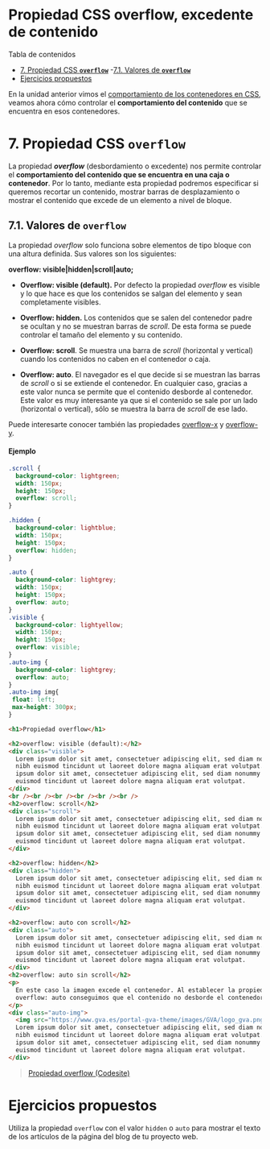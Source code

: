 # **Propiedad CSS overflow, excedente de contenido**

Tabla de contenidos
- [7. Propiedad CSS **`overflow`**](#7-Propiedad-CSS-overflow)
  -[7.1. Valores de **`overflow`**](#71-Valores-de-overflow)
- [Ejercicios propuestos](#Ejercicios-propuestos)

En la unidad anterior vimos el [comportamiento de los contenedores en CSS](https://github.com/Sergio-Rey-Personal/DIW/blob/master/UD04_CSS3_Avanzado_y_Preprocesadores_CSS3/UD04_06_TransformacionesCSS.md), veamos ahora cómo controlar el **comportamiento del contenido** que se encuentra en esos contenedores.

# 7. Propiedad CSS **`overflow`**

La propiedad ***overflow*** (desbordamiento o excedente) nos permite controlar el **comportamiento del contenido que se encuentra en una caja o contenedor**. Por lo tanto, mediante esta propiedad podremos especificar si queremos recortar un contenido, mostrar barras de desplazamiento o mostrar el contenido que excede de un elemento a nivel de bloque.

## 7.1. Valores de **`overflow`**

La propiedad *overflow* solo funciona sobre elementos de tipo bloque con una altura definida. Sus valores son los siguientes:

**overflow: visible|hidden|scroll|auto;**

-   **Overflow: visible (default).** Por defecto la propiedad *overflow* es visible y lo que hace es que los contenidos se salgan del elemento y sean completamente visibles.

-   **Overflow: hidden.** Los contenidos que se salen del contenedor padre se ocultan y no se muestran barras de *scroll*. De esta forma se puede controlar el tamaño del elemento y su contenido.

-   **Overflow: scroll**. Se muestra una barra de *scroll* (horizontal y vertical) cuando los contenidos no caben en el contenedor o caja.

-   **Overflow: auto**. El navegador es el que decide si se muestran las barras de *scroll* o si se extiende el contenedor. En cualquier caso, gracias a este valor nunca se permite que el contenido desborde al contenedor. Este valor es muy interesante ya que si el contenido se sale por un lado (horizontal o vertical), sólo se muestra la barra de *scroll* de ese lado.

Puede interesarte conocer también las propiedades [overflow-x](https://developer.mozilla.org/es/docs/Web/CSS/overflow-x) y [overflow-y](https://developer.mozilla.org/en-US/docs/Web/CSS/overflow-y).

#### Ejemplo

```css
.scroll {
  background-color: lightgreen;
  width: 150px;
  height: 150px;
  overflow: scroll;
}

.hidden {
  background-color: lightblue;
  width: 150px;
  height: 150px;
  overflow: hidden;
}

.auto {
  background-color: lightgrey;
  width: 150px;
  height: 150px;
  overflow: auto;
}
.visible {
  background-color: lightyellow;
  width: 150px;
  height: 150px;
  overflow: visible;
}
.auto-img {
  background-color: lightgrey;
  overflow: auto;
}
.auto-img img{
 float: left;
 max-height: 300px;
}
```

```html
<h1>Propiedad overflow</h1>

<h2>overflow: visible (default):</h2>
<div class="visible">
  Lorem ipsum dolor sit amet, consectetuer adipiscing elit, sed diam nonummy
  nibh euismod tincidunt ut laoreet dolore magna aliquam erat volutpat. Lorem
  ipsum dolor sit amet, consectetuer adipiscing elit, sed diam nonummy nibh
  euismod tincidunt ut laoreet dolore magna aliquam erat volutpat.
</div>
<br /><br /><br /><br /><br /><br />
<h2>overflow: scroll</h2>
<div class="scroll">
  Lorem ipsum dolor sit amet, consectetuer adipiscing elit, sed diam nonummy
  nibh euismod tincidunt ut laoreet dolore magna aliquam erat volutpat. Lorem
  ipsum dolor sit amet, consectetuer adipiscing elit, sed diam nonummy nibh
  euismod tincidunt ut laoreet dolore magna aliquam erat volutpat.
</div>

<h2>overflow: hidden</h2>
<div class="hidden">
  Lorem ipsum dolor sit amet, consectetuer adipiscing elit, sed diam nonummy
  nibh euismod tincidunt ut laoreet dolore magna aliquam erat volutpat. Lorem
  ipsum dolor sit amet, consectetuer adipiscing elit, sed diam nonummy nibh
  euismod tincidunt ut laoreet dolore magna aliquam erat volutpat.
</div>

<h2>overflow: auto con scroll</h2>
<div class="auto">
  Lorem ipsum dolor sit amet, consectetuer adipiscing elit, sed diam nonummy
  nibh euismod tincidunt ut laoreet dolore magna aliquam erat volutpat. Lorem
  ipsum dolor sit amet, consectetuer adipiscing elit, sed diam nonummy nibh
  euismod tincidunt ut laoreet dolore magna aliquam erat volutpat.
</div>
<h2>overflow: auto sin scroll</h2>
<p>
  En este caso la imagen excede el contenedor. Al establecer la propiedad
  overflow: auto conseguimos que el contenido no desborde el contenedor.
</p>
<div class="auto-img">
  <img src="https://www.gva.es/portal-gva-theme/images/GVA/logo_gva.png" alt="logo"/>
  Lorem ipsum dolor sit amet, consectetuer adipiscing elit, sed diam nonummy
  nibh euismod tincidunt ut laoreet dolore magna aliquam erat volutpat. Lorem
  ipsum dolor sit amet, consectetuer adipiscing elit, sed diam nonummy nibh
  euismod tincidunt ut laoreet dolore magna aliquam erat volutpat.
</div>
```

> [Propiedad overflow (Codesite)](https://codepen.io/sergio-rey-personal/pen/pogwxxx)

# Ejercicios propuestos

Utiliza la propiedad `overflow` con el valor `hidden` o `auto` para mostrar el texto de los artículos de la página del blog de tu proyecto web.
